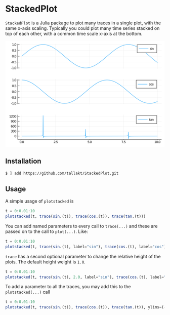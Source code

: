 # StackedPlot


`StackedPlot` is a Julia package to plot many traces in a single plot, with
the same x-axis scaling. Typically you could plot many time series stacked on
top of each other, with a common time scale x-axis at the bottom.

![Example Plot](/docs/plot.svg)

## Installation

```
$ ] add https://github.com/tallakt/StackedPlot.git
```

## Usage

A simple usage of `plotstacked` is

```julia
t = 0:0.01:10
plotstacked(t, trace(sin.(t)), trace(cos.(t)), trace(tan.(t)))
```

You can add named parameters to every call to `trace(...)` and these are passed
on to the call to `plot(...)`. Like:

```julia
t = 0:0.01:10
plotstacked(t, trace(sin.(t), label="sin"), trace(cos.(t), label="cos"), trace(tan.(t), label="tan"))
```

`trace` has a second optional parameter to change the relative height of the plots. 
The default height weight is `1.0`.

```julia
t = 0:0.01:10
plotstacked(t, trace(sin.(t), 2.0, label="sin"), trace(cos.(t), label="cos"), trace(tan.(t), label="tan"))
```

To add a parameter to all the traces, you may add this to the `plotstacked(...)` call


```julia
t = 0:0.01:10
plotstacked(t, trace(sin.(t)), trace(cos.(t)), trace(tan.(t)), ylims=(-1,1), legend=false)
```


